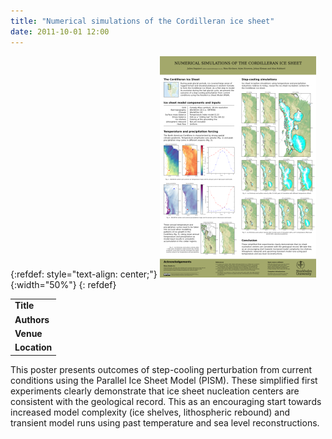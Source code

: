 ```yaml
---
title: "Numerical simulations of the Cordilleran ice sheet"
date: 2011-10-01 12:00
---
```


{:refdef: style="text-align: center;"}
![](/img/applications/2011-inqua-cordillera.png){:width="50%"}
{: refdef}


||
|-
| **Title** | Numerical simulations of the Cordilleran ice sheet |
| **Authors** | [Julien Seguinot](https://juseg.github.io/) |
| **Venue** | [INQUA 2011](http://www.inqua2011.ch/) |
| **Location** | Cordilleran (paleo) ice sheet, North America |

This poster presents outcomes of step-cooling perturbation from current conditions using the Parallel Ice Sheet Model (PISM).
These simplified first experiments clearly demonstrate that ice sheet nucleation centers are consistent with the geological record. This as an encouraging start towards increased model complexity (ice shelves, lithospheric rebound) and transient model runs using past temperature and sea level reconstructions.

